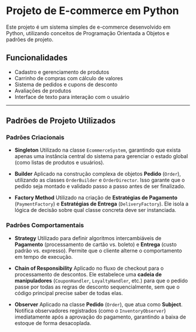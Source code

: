 # Projeto de E-commerce em Python

Este projeto é um sistema simples de e-commerce desenvolvido em Python, utilizando conceitos de Programação Orientada a Objetos e padrões de projeto.

## Funcionalidades

- Cadastro e gerenciamento de produtos
- Carrinho de compras com cálculo de valores
- Sistema de pedidos e cupons de desconto
- Avaliações de produtos
- Interface de texto para interação com o usuário

---

## Padrões de Projeto Utilizados

### Padrões Criacionais

- **Singleton**
  Utilizado na classe `EcommerceSystem`, garantindo que exista apenas uma instância central do sistema para gerenciar o estado global (como listas de produtos e usuários).

- **Builder**
  Aplicado na construção complexa de objetos **Pedido** (`Order`), utilizando as classes `OrderBuilder` e `OrderDirector`. Isso garante que o pedido seja montado e validado passo a passo antes de ser finalizado.

- **Factory Method**
  Utilizado na criação de **Estratégias de Pagamento** (`PaymentFactory`) e **Estratégias de Entrega** (`DeliveryFactory`). Ele isola a lógica de decisão sobre qual classe concreta deve ser instanciada.

### Padrões Comportamentais

- **Strategy**
  Utilizado para definir algoritmos intercambiáveis de **Pagamento** (processamento de cartão vs. boleto) e **Entrega** (custo padrão vs. expresso). Permite que o cliente alterne o comportamento em tempo de execução.

- **Chain of Responsibility**
  Aplicado no fluxo de checkout para o processamento de descontos. Ele estabelece uma **cadeia de manipuladores** (`CouponHandler`, `LoyaltyHandler`, etc.) para que o pedido passe por todas as regras de desconto sequencialmente, sem que o código principal precise saber de todas elas.

- **Observer**
  Aplicado na classe **Pedido** (`Order`), que atua como **Subject**. Notifica observadores registrados (como o `InventoryObserver`) imediatamente após a aprovação do pagamento, garantindo a baixa de estoque de forma desacoplada.